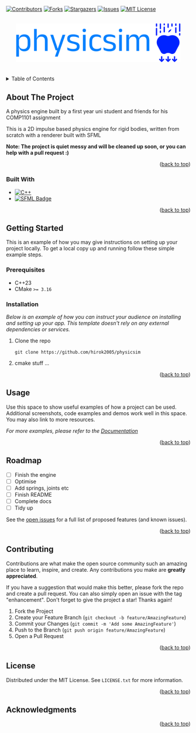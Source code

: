 <!-- Improved compatibility of back to top link: See: https://github.com/hirok2005/physicsim/pull/73 -->
<a name="readme-top"></a>
<!--
*** Thanks for checking out the Best-README-Template. If you have a suggestion
*** that would make this better, please fork the repo and create a pull request
*** or simply open an issue with the tag "enhancement".
*** Don't forget to give the project a star!
*** Thanks again! Now go create something AMAZING! :D
-->



<!-- PROJECT SHIELDS -->
<!--
*** I'm using markdown "reference style" links for readability.
*** Reference links are enclosed in brackets [ ] instead of parentheses ( ).
*** See the bottom of this document for the declaration of the reference variables
*** for contributors-url, forks-url, etc. This is an optional, concise syntax you may use.
*** https://www.markdownguide.org/basic-syntax/#reference-style-links
-->
[![Contributors][contributors-shield]][contributors-url]
[![Forks][forks-shield]][forks-url]
[![Stargazers][stars-shield]][stars-url]
[![Issues][issues-shield]][issues-url]
[![MIT License][license-shield]][license-url]



<!-- PROJECT LOGO -->
<br />
<div align="center">
  <a href="https://github.com/hirok2005/physicsim">
    <img src="imgs/logo.png" alt="Logo" width=450>
  </a>
  <br>
  <br>
  <br>
</div>



<!-- TABLE OF CONTENTS -->
<details>
  <summary>Table of Contents</summary>
  <ol>
    <li>
      <a href="#about-the-project">About The Project</a>
      <ul>
        <li><a href="#built-with">Built With</a></li>
      </ul>
    </li>
    <li>
      <a href="#getting-started">Getting Started</a>
      <ul>
        <li><a href="#prerequisites">Prerequisites</a></li>
        <li><a href="#installation">Installation</a></li>
      </ul>
    </li>
    <li><a href="#usage">Usage</a></li>
    <li><a href="#roadmap">Roadmap</a></li>
    <li><a href="#contributing">Contributing</a></li>
    <li><a href="#license">License</a></li>
    <li><a href="#contact">Contact</a></li>
    <li><a href="#acknowledgments">Acknowledgments</a></li>
  </ol>
</details>



<!-- ABOUT THE PROJECT -->
## About The Project

A physics engine built by a first year uni student and friends for his COMP1101 assignment

This is a 2D impulse based physics engine for rigid bodies, written from scratch with a renderer built with SFML

**Note: The project is quiet messy and will be cleaned up soon, or you can help with a pull request :)**

<p align="right">(<a href="#readme-top">back to top</a>)</p>



### Built With

* [![C++][C++]][C++-url]
* [![SFML Badge][SFML]][SFML-url]

<p align="right">(<a href="#readme-top">back to top</a>)</p>



<!-- GETTING STARTED -->
## Getting Started

This is an example of how you may give instructions on setting up your project locally.
To get a local copy up and running follow these simple example steps.

### Prerequisites

- C++23
- CMake ```>= 3.16```

### Installation

_Below is an example of how you can instruct your audience on installing and setting up your app. This template doesn't rely on any external dependencies or services._

1. Clone the repo
   ```
   git clone https://github.com/hirok2005/physicsim
   ```
2. cmake stuff ...

<p align="right">(<a href="#readme-top">back to top</a>)</p>



<!-- USAGE EXAMPLES -->
## Usage

Use this space to show useful examples of how a project can be used. Additional screenshots, code examples and demos work well in this space. You may also link to more resources.

_For more examples, please refer to the [Documentation](https://example.com)_

<p align="right">(<a href="#readme-top">back to top</a>)</p>



<!-- ROADMAP -->
## Roadmap

- [ ] Finish the engine
- [ ] Optimise
- [ ] Add springs, joints etc
- [ ] Finish README
- [ ] Complete docs
- [ ] Tidy up

See the [open issues](https://github.com/hirok2005/physicsim/issues) for a full list of proposed features (and known issues).

<p align="right">(<a href="#readme-top">back to top</a>)</p>



<!-- CONTRIBUTING -->
## Contributing

Contributions are what make the open source community such an amazing place to learn, inspire, and create. Any contributions you make are **greatly appreciated**.

If you have a suggestion that would make this better, please fork the repo and create a pull request. You can also simply open an issue with the tag "enhancement".
Don't forget to give the project a star! Thanks again!

1. Fork the Project
2. Create your Feature Branch (`git checkout -b feature/AmazingFeature`)
3. Commit your Changes (`git commit -m 'Add some AmazingFeature'`)
4. Push to the Branch (`git push origin feature/AmazingFeature`)
5. Open a Pull Request

<p align="right">(<a href="#readme-top">back to top</a>)</p>



<!-- LICENSE -->
## License

Distributed under the MIT License. See `LICENSE.txt` for more information.

<p align="right">(<a href="#readme-top">back to top</a>)</p>



<!-- ACKNOWLEDGMENTS -->
## Acknowledgments

<p align="right">(<a href="#readme-top">back to top</a>)</p>



<!-- MARKDOWN LINKS & IMAGES -->
<!-- https://www.markdownguide.org/basic-syntax/#reference-style-links -->
[contributors-shield]: https://img.shields.io/github/contributors/hirok2005/physicsim.svg?style=for-the-badge
[contributors-url]: https://github.com/hirok2005/physicsim/graphs/contributors
[forks-shield]: https://img.shields.io/github/forks/irok2005/physicsim.svg?style=for-the-badge
[forks-url]: https://github.com/hirok2005/physicsim/network/members
[stars-shield]: https://img.shields.io/github/stars/hirok2005/physicsim.svg?style=for-the-badge
[stars-url]: https://github.com/hirok2005/physicsim/stargazers
[issues-shield]: https://img.shields.io/github/issues/hirok2005/physicsim.svg?style=for-the-badge
[issues-url]: https://github.com/hirok2005/physicsim/issues
[license-shield]: https://img.shields.io/github/license/hirok2005/physicsim.svg?style=for-the-badge
[license-url]: https://github.com/hirok2005/physicsim/blob/master/LICENSE.txt
[product-screenshot]: images/screenshot.png
[C++]: https://img.shields.io/badge/-C++-blue?logo=cplusplus
[C++-url]: https://cplusplus.com//
[SFML]: https://img.shields.io/badge/SFML-8CC445?logo=sfml&logoColor=fff&style=for-the-badge
[SFML-url]: https://www.sfml-dev.org/